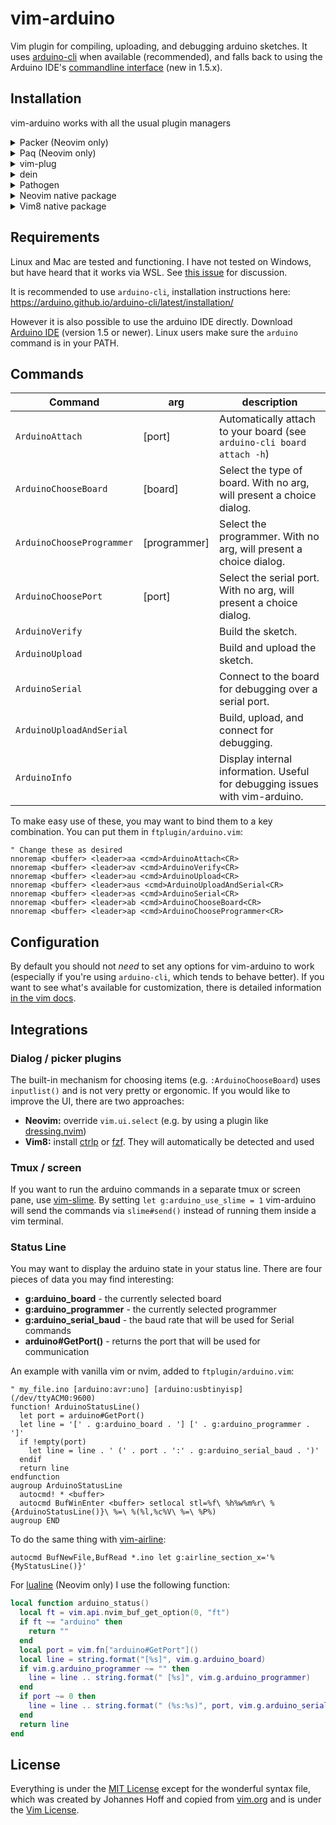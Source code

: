 # vim-arduino

Vim plugin for compiling, uploading, and debugging arduino sketches. It uses
[arduino-cli](https://arduino.github.io/arduino-cli/latest/) when available
(recommended), and falls back to using the Arduino IDE's [commandline
interface](https://github.com/arduino/Arduino/blob/master/build/shared/manpage.adoc)
(new in 1.5.x).

## Installation

vim-arduino works with all the usual plugin managers

<details>
  <summary>Packer (Neovim only)</summary>

```lua
require('packer').startup(function()
    use {'stevearc/vim-arduino'}
end)
```

</details>

<details>
  <summary>Paq (Neovim only)</summary>

```lua
require "paq" {
    {'stevearc/vim-arduino'};
}
```

</details>

<details>
  <summary>vim-plug</summary>

```vim
Plug 'stevearc/vim-arduino'
```

</details>

<details>
  <summary>dein</summary>

```vim
call dein#add('stevearc/vim-arduino')
```

</details>

<details>
  <summary>Pathogen</summary>

```sh
git clone --depth=1 https://github.com/stevearc/vim-arduino.git ~/.vim/bundle/
```

</details>

<details>
  <summary>Neovim native package</summary>

```sh
git clone --depth=1 https://github.com/stevearc/vim-arduino.git \
  "${XDG_DATA_HOME:-$HOME/.local/share}"/nvim/site/pack/vim-arduino/start/vim-arduino
```

</details>

<details>
  <summary>Vim8 native package</summary>

```sh
git clone --depth=1 https://github.com/stevearc/vim-arduino.git \
  "$HOME"/.vim/pack/vim-arduino/start/vim-arduino
```

</details>

## Requirements

Linux and Mac are tested and functioning. I have not tested on Windows, but have
heard that it works via WSL. See [this
issue](https://github.com/stevearc/vim-arduino/issues/4) for discussion.

It is recommended to use `arduino-cli`, installation instructions here: https://arduino.github.io/arduino-cli/latest/installation/

However it is also possible to use the arduino IDE directly. Download [Arduino
IDE](https://www.arduino.cc/en/Main/Software) (version 1.5 or newer). Linux
users make sure the `arduino` command is in your PATH.

## Commands

| Command                   | arg          | description                                                                 |
| ------------------------- | ------------ | --------------------------------------------------------------------------- |
| `ArduinoAttach`           | [port]       | Automatically attach to your board (see `arduino-cli board attach -h`)      |
| `ArduinoChooseBoard`      | [board]      | Select the type of board. With no arg, will present a choice dialog.        |
| `ArduinoChooseProgrammer` | [programmer] | Select the programmer. With no arg, will present a choice dialog.           |
| `ArduinoChoosePort`       | [port]       | Select the serial port. With no arg, will present a choice dialog.          |
| `ArduinoVerify`           |              | Build the sketch.                                                           |
| `ArduinoUpload`           |              | Build and upload the sketch.                                                |
| `ArduinoSerial`           |              | Connect to the board for debugging over a serial port.                      |
| `ArduinoUploadAndSerial`  |              | Build, upload, and connect for debugging.                                   |
| `ArduinoInfo`             |              | Display internal information. Useful for debugging issues with vim-arduino. |

To make easy use of these, you may want to bind them to a key combination. You
can put them in `ftplugin/arduino.vim`:

```vim
" Change these as desired
nnoremap <buffer> <leader>aa <cmd>ArduinoAttach<CR>
nnoremap <buffer> <leader>av <cmd>ArduinoVerify<CR>
nnoremap <buffer> <leader>au <cmd>ArduinoUpload<CR>
nnoremap <buffer> <leader>aus <cmd>ArduinoUploadAndSerial<CR>
nnoremap <buffer> <leader>as <cmd>ArduinoSerial<CR>
nnoremap <buffer> <leader>ab <cmd>ArduinoChooseBoard<CR>
nnoremap <buffer> <leader>ap <cmd>ArduinoChooseProgrammer<CR>
```

## Configuration

By default you should not _need_ to set any options for vim-arduino to work
(especially if you're using `arduino-cli`, which tends to behave better). If
you want to see what's available for customization, there is detailed
information [in the vim docs](https://github.com/stevearc/vim-arduino/blob/master/doc/arduino.txt).

## Integrations

### Dialog / picker plugins

The built-in mechanism for choosing items (e.g. `:ArduinoChooseBoard`) uses
`inputlist()` and is not very pretty or ergonomic. If you would like to improve
the UI, there are two approaches:

- **Neovim:** override `vim.ui.select` (e.g. by using a plugin like [dressing.nvim](https://github.com/stevearc/dressing.nvim))
- **Vim8:** install [ctrlp](https://github.com/ctrlpvim/ctrlp.vim) or [fzf](https://github.com/junegunn/fzf.vim). They will automatically be detected and used

### Tmux / screen

If you want to run the arduino commands in a separate tmux or screen pane, use
[vim-slime](https://github.com/jpalardy/vim-slime). By setting `let g:arduino_use_slime = 1` vim-arduino will send the commands via `slime#send()` instead of running them inside a vim terminal.

### Status Line

You may want to display the arduino state in your status line. There are four
pieces of data you may find interesting:

- **g:arduino_board** - the currently selected board
- **g:arduino_programmer** - the currently selected programmer
- **g:arduino_serial_baud** - the baud rate that will be used for Serial commands
- **arduino#GetPort()** - returns the port that will be used for communication

An example with vanilla vim or nvim, added to `ftplugin/arduino.vim`:

```vim
" my_file.ino [arduino:avr:uno] [arduino:usbtinyisp] (/dev/ttyACM0:9600)
function! ArduinoStatusLine()
  let port = arduino#GetPort()
  let line = '[' . g:arduino_board . '] [' . g:arduino_programmer . ']'
  if !empty(port)
    let line = line . ' (' . port . ':' . g:arduino_serial_baud . ')'
  endif
  return line
endfunction
augroup ArduinoStatusLine
  autocmd! * <buffer>
  autocmd BufWinEnter <buffer> setlocal stl=%f\ %h%w%m%r\ %{ArduinoStatusLine()}\ %=\ %(%l,%c%V\ %=\ %P%)
augroup END
```

To do the same thing with [vim-airline](https://github.com/vim-airline/vim-airline):

```vim
autocmd BufNewFile,BufRead *.ino let g:airline_section_x='%{MyStatusLine()}'
```

For [lualine](https://github.com/nvim-lualine/lualine.nvim) (Neovim only) I use
the following function:

```lua
local function arduino_status()
  local ft = vim.api.nvim_buf_get_option(0, "ft")
  if ft ~= "arduino" then
    return ""
  end
  local port = vim.fn["arduino#GetPort"]()
  local line = string.format("[%s]", vim.g.arduino_board)
  if vim.g.arduino_programmer ~= "" then
    line = line .. string.format(" [%s]", vim.g.arduino_programmer)
  end
  if port ~= 0 then
    line = line .. string.format(" (%s:%s)", port, vim.g.arduino_serial_baud)
  end
  return line
end
```

## License

Everything is under the [MIT
License](https://github.com/stevearc/vim-arduino/blob/master/LICENSE) except for
the wonderful syntax file, which was created by Johannes Hoff and copied from
[vim.org](http://www.vim.org/scripts/script.php?script_id=2654) and is under the
[Vim License](http://vimdoc.sourceforge.net/htmldoc/uganda.html).
